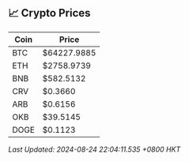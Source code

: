 ## 📈 Crypto Prices

| Coin | Price |
| ---- | ----- |
| BTC | $64227.9885 |
| ETH | $2758.9739 |
| BNB | $582.5132 |
| CRV | $0.3660 |
| ARB | $0.6156 |
| OKB | $39.5145 |
| DOGE | $0.1123 |

_Last Updated: 2024-08-24 22:04:11.535 +0800 HKT_
